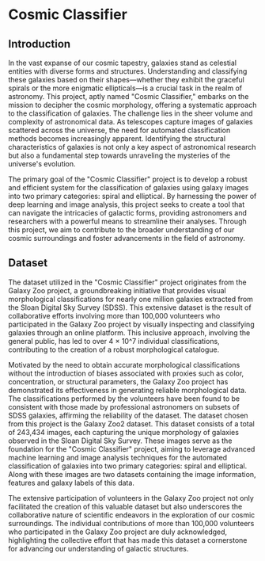 # Cosmic Classifier

## Introduction
In the vast expanse of our cosmic tapestry, galaxies stand as celestial entities with diverse forms and structures. Understanding and classifying these galaxies based on their shapes—whether they exhibit the graceful spirals or the more enigmatic ellipticals—is a crucial task in the realm of astronomy. This project, aptly named "Cosmic Classifier," embarks on the mission to decipher the cosmic morphology, offering a systematic approach to the classification of galaxies. The challenge lies in the sheer volume and complexity of astronomical data. As telescopes capture images of galaxies scattered across the universe, the need for automated classification methods becomes increasingly apparent. Identifying the structural characteristics of galaxies is not only a key aspect of astronomical research but also a fundamental step towards unraveling the mysteries of the universe's evolution.

The primary goal of the "Cosmic Classifier" project is to develop a robust and efficient system for the classification of galaxies using galaxy images into two primary categories: spiral and elliptical. By harnessing the power of deep learning and image analysis, this project seeks to create a tool that can navigate the intricacies of galactic forms, providing astronomers and researchers with a powerful means to streamline their analyses. Through this project, we aim to contribute to the broader understanding of our cosmic surroundings and foster advancements in the field of astronomy.

## Dataset
The dataset utilized in the "Cosmic Classifier" project originates from the Galaxy Zoo project, a groundbreaking initiative that provides visual morphological classifications for nearly one million galaxies extracted from the Sloan Digital Sky Survey (SDSS). This extensive dataset is the result of collaborative efforts involving more than 100,000 volunteers who participated in the Galaxy Zoo project by visually inspecting and classifying galaxies through an online platform. This inclusive approach, involving the general public, has led to over 4 × 10^7 individual classifications, contributing to the creation of a robust morphological catalogue.

Motivated by the need to obtain accurate morphological classifications without the introduction of biases associated with proxies such as color, concentration, or structural parameters, the Galaxy Zoo project has demonstrated its effectiveness in generating reliable morphological data. The classifications performed by the volunteers have been found to be consistent with those made by professional astronomers on subsets of SDSS galaxies, affirming the reliability of the dataset. The dataset chosen from this project is the Galaxy Zoo2 dataset. This dataset consists of a total of 243,434 images, each capturing the unique morphology of galaxies observed in the Sloan Digital Sky Survey. These images serve as the foundation for the "Cosmic Classifier" project, aiming to leverage advanced machine learning and image analysis techniques for the automated classification of galaxies into two primary categories: spiral and elliptical. Along with these images are two datasets containing the image information, features and galaxy labels of this data.

The extensive participation of volunteers in the Galaxy Zoo project not only facilitated the creation of this valuable dataset but also underscores the collaborative nature of scientific endeavors in the exploration of our cosmic surroundings. The individual contributions of more than 100,000 volunteers who participated in the Galaxy Zoo project are duly acknowledged, highlighting the collective effort that has made this dataset a cornerstone for advancing our understanding of galactic structures.
